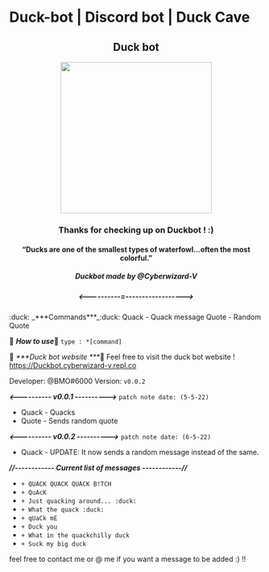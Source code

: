 # Duck-bot | Discord bot | Duck Cave
<h2 align="center">Duck bot</h2>
<p align="center">
  <img 
    width="300"
    height="300"
    src="https://user-images.githubusercontent.com/31287869/170974546-6310d09b-5908-4fc9-8c3f-42ce49935f0f.gif"
  >
</p>

<h3 align="center">Thanks for checking up on Duckbot ! :)</h3>
<h4 align="center">“Ducks are one of the smallest types of waterfowl…often the most colorful.”</h4>
<h5 align="center">Duckbot made by @Cyberwizard-V</h5>
<h5 align="center"><----------=------------------></h5>
:duck: _***Commands***_:duck: 
Quack - Quack message
Quote - Random Quote

:duck: _***How to use***_:duck: 
`type : *[command]`

:duck: _***Duck bot website ***_:duck: 
Feel free to visit the duck bot website !
https://Duckbot.cyberwizard-v.repl.co

Developer: @BMO#6000 
Version: `v0.0.2`  

***<---------- v0.0.1 ---------->***
`patch note date: (5-5-22)`
+ Quack - Quacks 
+ Quote -  Sends random quote

***<---------- v0.0.2 ---------->***
`patch note date: (6-5-22)`

+ Quack - UPDATE: It now sends a random message instead of the same.

***//------------ Current list of messages ------------//***

* `+ QUACK QUACK QUACK B!TCH`
* `+ QuAcK`
* `+ Just quacking around... :duck:`
* `+ What the quack :duck:`
* `+ qUaCk mE`
* `+ Duck you`
* `+ What in the quackchilly duck`
* `+ Suck my big duck`


feel free to contact me or @ me if you want a message to be added :) !!
